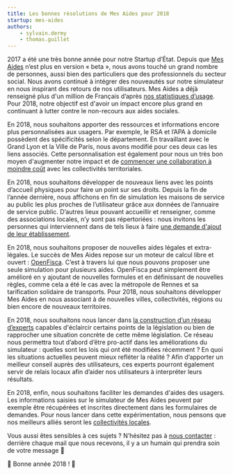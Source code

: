 ```yaml
---
title: Les bonnes résolutions de Mes Aides pour 2018
startup: mes-aides
authors:
    - sylvain.dermy
    - thomas.guillet
---
```


2017 a été une très bonne année pour notre Startup d’État. Depuis que [Mes Aides](https://mes-aides.gouv.fr/) n’est plus en version « beta », nous avons touché un grand nombre de personnes, aussi bien des particuliers que des professionnels du secteur social. Nous avons continué à intégrer des nouveautés sur notre simulateur en nous inspirant des retours de nos utilisateurs. Mes Aides a déjà renseigné plus d'un million de Français d’après [nos statistiques d’usage](https://stats.data.gouv.fr/index.php?module=CoreHome&action=index&idSite=9&period=year&date=2017-01-08#?module=Goals&action=goalReport&idSite=9&period=year&date=2017-01-08&idGoal=1). Pour 2018, notre objectif est d'avoir un impact encore plus grand en continuant à lutter contre le non-recours aux aides sociales.

<!--more-->
En 2018, nous souhaitons apporter des ressources et informations encore plus personnalisées aux usagers. Par exemple, le RSA et l’APA à domicile possèdent des spécificités selon le département. En travaillant avec le Grand Lyon et la Ville de Paris, nous avons modifié pour ces deux cas les liens associés. Cette personnalisation est également pour nous un très bon moyen d'augmenter notre impact et de [commencer une collaboration à moindre coût](mailto:bonjour@mes-aides.gouv.fr?subject=Mettre%20en%20place%20des%20liens%20pertinents%20pour%20nos%20usagers) avec les collectivités territoriales.

En 2018, nous souhaitons développer de nouveaux liens avec les points d’accueil physiques pour faire un point sur ses droits. Depuis la fin de l’année dernière, nous affichons en fin de simulation les maisons de service au public les plus proches de l’utilisateur grâce aux données de l’annuaire de service public. D’autres lieux pouvant accueillir et renseigner, comme des associations locales, n’y sont pas répertoriées : nous invitons les personnes qui interviennent dans de tels lieux à faire [une demande d'ajout de leur établissement](mailto:bonjour@mes-aides.gouv.fr?subject=Ajouter%20mon%20%C3%A9tablissement%20%C3%A0%20la%20page%20des%20r%C3%A9sultats).

En 2018, nous souhaitons proposer de nouvelles aides légales et extra-légales. Le succès de Mes Aides repose sur un moteur de calcul libre et ouvert : [OpenFisca](https://www.openfisca.org). C’est à travers lui que nous pouvons proposer une seule simulation pour plusieurs aides. OpenFisca peut simplement être amélioré en y ajoutant de nouvelles formules et en définissant de nouvelles règles, comme cela a été le cas avec la métropole de Rennes et sa tarification solidaire de transports. Pour 2018, nous souhaitons développer Mes Aides en nous associant à de nouvelles villes, collectivités, régions ou bien encore de nouveaux territoires.

En 2018, nous souhaitons nous lancer dans [la construction d’un réseau d’experts](https://gouv.us12.list-manage.com/subscribe?u=1ec467926df0f8b0be4915921&id=0321551dd4) capables d'éclaircir certains points de la législation ou bien de rapprocher une situation concrète de cette même législation. Ce réseau nous permettra tout d’abord d’être pro-actif dans les améliorations du simulateur : quelles sont les lois qui ont été modifiées récemment ? En quoi les situations actuelles peuvent mieux refléter la réalité ? Afin d’apporter un meilleur conseil auprès des utilisateurs, ces experts pourront également servir de relais locaux afin d’aider nos utilisateurs à interpréter leurs résultats.

En 2018, enfin, nous souhaitons faciliter les demandes d'aides des usagers. Les informations saisies sur le simulateur de Mes Aides peuvent par exemple être récupérées et inscrites directement dans les formulaires de demandes. Pour nous lancer dans cette expérimentation, nous pensons que nos meilleurs alliés seront les [collectivités locales](mailto:bonjour@mes-aides.gouv.fr?subject=Exp%C3%A9rimenter%20pour%20des%20d%C3%A9marches%20simplfi%C3%A9es).

Vous aussi êtes sensibles à ces sujets ? N’hésitez pas à [nous contacter](mailto:bonjour@mes-aides.gouv.fr?subject=Commentaire%20sur%20votre%20article%20du%20blog%20beta.gouv.fr) : derrière chaque mail que nous recevons, il y a un humain qui prendra soin de votre message 🙂

🎉 Bonne année 2018 ! 🎉
